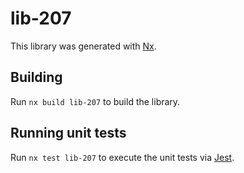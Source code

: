 # lib-207

This library was generated with [Nx](https://nx.dev).

## Building

Run `nx build lib-207` to build the library.

## Running unit tests

Run `nx test lib-207` to execute the unit tests via [Jest](https://jestjs.io).
